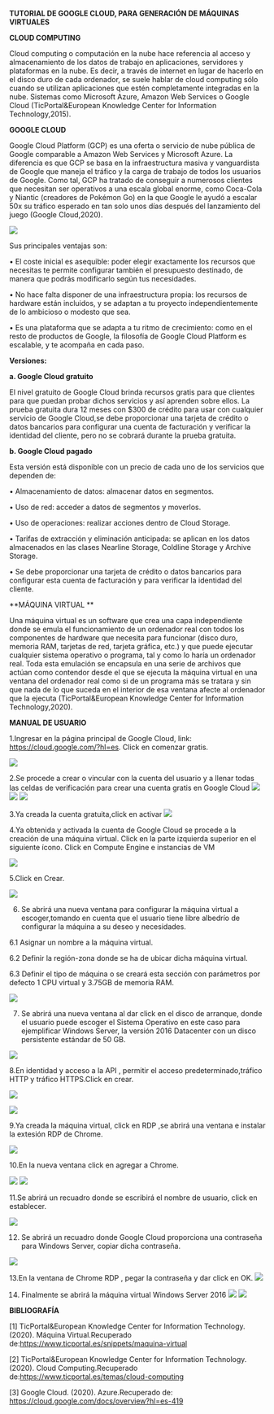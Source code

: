 **TUTORIAL DE GOOGLE CLOUD, PARA GENERACIÓN DE MÁQUINAS VIRTUALES**

**CLOUD COMPUTING**

Cloud computing o computación en la nube hace referencia al acceso y almacenamiento de los datos de trabajo en aplicaciones, servidores y plataformas en la nube. Es decir, a través de internet en lugar de hacerlo en el disco duro de cada ordenador, se suele hablar de cloud computing sólo cuando se utilizan aplicaciones que estén completamente integradas en la nube. Sistemas como Microsoft Azure, Amazon Web Services o Google Cloud (TicPortal&European Knowledge Center for Information Technology,2015).

**GOOGLE CLOUD**

Google Cloud Platform (GCP) es una oferta o servicio de nube pública de Google comparable a Amazon Web Services y Microsoft Azure. La diferencia es que GCP se basa en la infraestructura masiva y vanguardista de Google que maneja el tráfico y la carga de trabajo de todos los usuarios de Google. Como tal, GCP ha tratado de conseguir a numerosos clientes que necesitan ser operativos a una escala global enorme, como Coca-Cola y Niantic (creadores de Pokémon Go) en la que Google le ayudó a escalar 50x su tráfico esperado en tan solo unos días después del lanzamiento del juego (Google Cloud,2020).

![](https://github.com/EvelinHidalgo/CLOUD/blob/master/img/img1.png)

Sus principales ventajas son:

•	El coste inicial es asequible: poder elegir exactamente los recursos que necesitas te permite configurar también el presupuesto destinado, de manera que podrás modificarlo según tus necesidades.

•	No hace falta disponer de una infraestructura propia: los recursos de hardware están incluidos, y se adaptan a tu proyecto independientemente de lo ambicioso o modesto que sea.

•	Es una plataforma que se adapta a tu ritmo de crecimiento: como en el resto de productos de Google, la filosofía de Google Cloud Platform es escalable, y te acompaña en cada paso.


**Versiones:**

**a. Google Cloud gratuito**

El nivel gratuito de Google Cloud brinda recursos gratis para que clientes para que puedan probar dichos servicios y así aprenden sobre ellos. La prueba gratuita dura 12 meses con $300 de crédito para usar con cualquier servicio de Google Cloud,se debe proporcionar una tarjeta de crédito o  datos bancarios para configurar una cuenta de facturación y verificar la identidad del cliente, pero no se cobrará durante la prueba gratuita.

**b. Google Cloud pagado**

Esta versión está disponible con un precio de cada uno de los servicios que dependen de:

•	Almacenamiento de datos: almacenar datos en segmentos.

•	Uso de red: acceder a datos de segmentos y moverlos.

•	Uso de operaciones: realizar acciones dentro de Cloud Storage.

•	Tarifas de extracción y eliminación anticipada: se aplican en los datos almacenados en las clases Nearline Storage, Coldline Storage y Archive Storage.

•	Se debe proporcionar una tarjeta de crédito o  datos bancarios para configurar esta cuenta de facturación y para verificar la identidad del cliente.

**MÁQUINA VIRTUAL **

Una máquina virtual es un software que crea una capa independiente donde se emula el funcionamiento de un ordenador real con todos los componentes de hardware que necesita para funcionar (disco duro, memoria RAM, tarjetas de red, tarjeta gráfica, etc.) y que puede ejecutar cualquier sistema operativo o programa, tal y como lo haría un ordenador real. Toda esta emulación se encapsula en una serie de archivos que actúan como contendor desde el que se ejecuta la máquina virtual en una ventana del ordenador real como si de un programa más se tratara y sin que nada de lo que suceda en el interior de esa ventana afecte al ordenador que la ejecuta (TicPortal&European Knowledge Center for Information Technology,2020).

**MANUAL DE USUARIO**

1.Ingresar en la página principal de Google Cloud, link: https://cloud.google.com/?hl=es.
Click en comenzar gratis.

![](https://github.com/EvelinHidalgo/CLOUD/blob/master/img/img2.png)

2.Se procede a crear o vincular con la cuenta del usuario y a llenar todas las celdas de verificación para crear una cuenta gratis en Google Cloud
![](https://github.com/EvelinHidalgo/CLOUD/blob/master/img/img3.png)
![](https://github.com/EvelinHidalgo/CLOUD/blob/master/img/img4.png)
![](https://github.com/EvelinHidalgo/CLOUD/blob/master/img/img5.png)

3.Ya creada la cuenta gratuita,click en activar 
![](https://github.com/EvelinHidalgo/CLOUD/blob/master/img/img6.png)

4.Ya obtenida y activada la cuenta de Google Cloud se procede a la creación de una máquina virtual. Click en la parte izquierda superior en el siguiente ícono. 
Click en Compute Engine e instancias de VM

![](https://github.com/EvelinHidalgo/CLOUD/blob/master/img/img7.png)

5.Click en Crear.


![](https://github.com/EvelinHidalgo/CLOUD/blob/master/img/img8.png)

6. Se abrirá una nueva ventana para configurar la máquina virtual a escoger,tomando en cuenta que el usuario tiene libre albedrío de configurar la máquina a su deseo y necesidades.

6.1 Asignar un nombre a la máquina virtual.

6.2 Definir la región-zona donde se ha de ubicar dicha máquina virtual.

6.3 Definir el tipo de máquina o se creará esta sección con parámetros por defecto 1 CPU virtual y 3.75GB de memoria RAM.


![](https://github.com/EvelinHidalgo/CLOUD/blob/master/img/img9.png)

7. Se abrirá una nueva ventana  al dar click en el disco de arranque, donde el usuario puede escoger el Sistema Operativo en este caso para ejemplificar Windows Server, la versión 2016 Datacenter con un disco persistente estándar de 50 GB.


![](https://github.com/EvelinHidalgo/CLOUD/blob/master/img/img10.png)

8.En identidad y acceso a la API , permitir el acceso predeterminado,tráfico HTTP y tráfico HTTPS.Click en  crear.

![](https://github.com/EvelinHidalgo/CLOUD/blob/master/img/img11.png)

![](https://github.com/EvelinHidalgo/CLOUD/blob/master/img/img12.png)

9.Ya creada la máquina virtual, click en RDP ,se abrirá una ventana e instalar la extesión RDP de Chrome.

![](https://github.com/EvelinHidalgo/CLOUD/blob/master/img/img13.png)

10.En la nueva ventana click en agregar a Chrome.

![](https://github.com/EvelinHidalgo/CLOUD/blob/master/img/img14.png)
![](https://github.com/EvelinHidalgo/CLOUD/blob/master/img/img15.jpg)

11.Se abrirá un recuadro donde se escribirá el nombre de usuario, click en establecer.

![](https://github.com/EvelinHidalgo/CLOUD/blob/master/img/img16.png)

12. Se abrirá un recuadro donde Google Cloud proporciona una contraseña para Windows Server, copiar dicha contraseña.

![](https://github.com/EvelinHidalgo/CLOUD/blob/master/img/img17.png)

13.En la ventana de Chrome RDP , pegar la contraseña y dar click en OK.
![](https://github.com/EvelinHidalgo/CLOUD/blob/master/img/img18.png)

14. Finalmente se abrirá la máquina virtual Windows Server 2016
![](https://github.com/EvelinHidalgo/CLOUD/blob/master/img/img19.png)
![](https://github.com/EvelinHidalgo/CLOUD/blob/master/img/img20.png)

**BIBLIOGRAFÍA**

[1] TicPortal&European Knowledge Center for Information Technology. (2020). Máquina Virtual.Recuperado de:https://www.ticportal.es/snippets/maquina-virtual

[2] TicPortal&European Knowledge Center for Information Technology. (2020). Cloud Computing.Recuperado de:https://www.ticportal.es/temas/cloud-computing

[3] Google Cloud. (2020). Azure.Recuperado de: https://cloud.google.com/docs/overview?hl=es-419 
